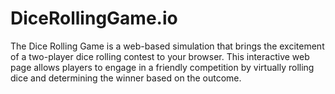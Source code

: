 # DiceRollingGame.io
The Dice Rolling Game is a web-based simulation that brings the excitement of a two-player dice rolling contest to your browser. This interactive web page allows players to engage in a friendly competition by virtually rolling dice and determining the winner based on the outcome.
